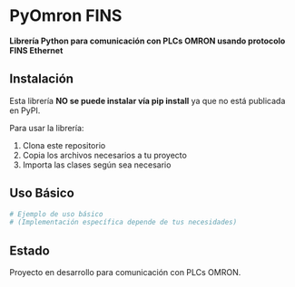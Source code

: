 # PyOmron FINS

**Librería Python para comunicación con PLCs OMRON usando protocolo FINS Ethernet**

## Instalación

Esta librería **NO se puede instalar vía pip install** ya que no está publicada en PyPI.

Para usar la librería:
1. Clona este repositorio
2. Copia los archivos necesarios a tu proyecto
3. Importa las clases según sea necesario

## Uso Básico

```python
# Ejemplo de uso básico
# (Implementación específica depende de tus necesidades)
```

## Estado

Proyecto en desarrollo para comunicación con PLCs OMRON.